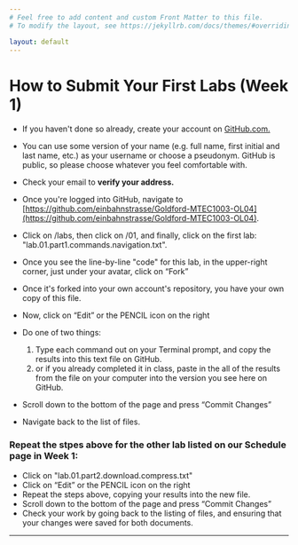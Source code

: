 ```yaml
---
# Feel free to add content and custom Front Matter to this file.
# To modify the layout, see https://jekyllrb.com/docs/themes/#overriding-theme-defaults

layout: default
---
```


# How to Submit Your First Labs (Week 1)

* If you haven't done so already, create your account on [GitHub.com.](http://github.com/)
* You can use some version of your name (e.g. full name, first initial and last name, etc.) as your username or choose a pseudonym. GitHub is public, so please choose whatever you feel comfortable with.
* Check your email to **verify your address.**

* Once you're logged into GitHub, navigate to [https://github.com/einbahnstrasse/Goldford-MTEC1003-OL04](https://github.com/einbahnstrasse/Goldford-MTEC1003-OL04).
* Click on /labs, then click on /01, and finally, click on the first lab: "lab.01.part1.commands.navigation.txt".
* Once you see the line-by-line "code" for this lab, in the upper-right corner, just under your avatar, click on “Fork”
* Once it's forked into your own account's repository, you have your own copy of this file.
* Now, click on “Edit” or the PENCIL icon on the right
* Do one of two things:
  1. Type each command out on your Terminal prompt, and copy the results into this text file on GitHub.
  2. or if you already completed it in class, paste in the all of the results from the file on your computer into the version you see here on GitHub.
* Scroll down to the bottom of the page and press “Commit Changes”
* Navigate back to the list of files.

### Repeat the stpes above for the other lab listed on our Schedule page in Week 1:  
* Click on "lab.01.part2.download.compress.txt"
* Click on “Edit” or the PENCIL icon on the right
* Repeat the steps above, copying your results into the new file.
* Scroll down to the bottom of the page and press “Commit Changes”
* Check your work by going back to the listing of files, and ensuring that your changes were saved for both documents.

* * *
